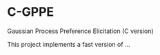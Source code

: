 C-GPPE
======

Gaussian Process Preference Elicitation (C version)

This project implements a fast version of ...
